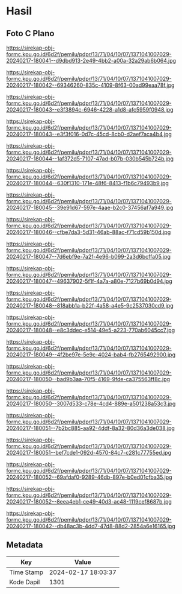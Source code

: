 # Hasil

## Foto C Plano

https://sirekap-obj-formc.kpu.go.id/6d2f/pemilu/pdpr/13/71/04/10/07/1371041007029-20240217-180041--d9dbd913-2e49-4bb2-a00a-32a29ab6b064.jpg

https://sirekap-obj-formc.kpu.go.id/6d2f/pemilu/pdpr/13/71/04/10/07/1371041007029-20240217-180042--69346260-835c-4109-8f63-00ad99eaa78f.jpg

https://sirekap-obj-formc.kpu.go.id/6d2f/pemilu/pdpr/13/71/04/10/07/1371041007029-20240217-180043--e3f3894c-6946-4228-a1d8-afc5959f0948.jpg

https://sirekap-obj-formc.kpu.go.id/6d2f/pemilu/pdpr/13/71/04/10/07/1371041007029-20240217-180043--e3f3f016-0d7c-45cd-8cb0-d2aef7aca4b4.jpg

https://sirekap-obj-formc.kpu.go.id/6d2f/pemilu/pdpr/13/71/04/10/07/1371041007029-20240217-180044--1af372d5-7107-47ad-b07b-030b545b724b.jpg

https://sirekap-obj-formc.kpu.go.id/6d2f/pemilu/pdpr/13/71/04/10/07/1371041007029-20240217-180044--630f1310-171e-48f6-8413-f1b6c79493b9.jpg

https://sirekap-obj-formc.kpu.go.id/6d2f/pemilu/pdpr/13/71/04/10/07/1371041007029-20240217-180045--39e91d67-597e-4aae-b2c0-37456af7a949.jpg

https://sirekap-obj-formc.kpu.go.id/6d2f/pemilu/pdpr/13/71/04/10/07/1371041007029-20240217-180046--cfbe7da3-5d31-46ab-88ac-f71cd59b150d.jpg

https://sirekap-obj-formc.kpu.go.id/6d2f/pemilu/pdpr/13/71/04/10/07/1371041007029-20240217-180047--7d6ebf9e-7a2f-4e96-b099-2a3d6bcffa05.jpg

https://sirekap-obj-formc.kpu.go.id/6d2f/pemilu/pdpr/13/71/04/10/07/1371041007029-20240217-180047--49637902-5f1f-4a7a-a80e-7127b69b0d94.jpg

https://sirekap-obj-formc.kpu.go.id/6d2f/pemilu/pdpr/13/71/04/10/07/1371041007029-20240217-180048--818abb1a-b22f-4a58-a4e5-9c2537030cd9.jpg

https://sirekap-obj-formc.kpu.go.id/6d2f/pemilu/pdpr/13/71/04/10/07/1371041007029-20240217-180048--e8c3ddec-e514-49e5-a223-770ab6045cc7.jpg

https://sirekap-obj-formc.kpu.go.id/6d2f/pemilu/pdpr/13/71/04/10/07/1371041007029-20240217-180049--4f2be97e-5e9c-4024-bab4-fb2765492900.jpg

https://sirekap-obj-formc.kpu.go.id/6d2f/pemilu/pdpr/13/71/04/10/07/1371041007029-20240217-180050--bad9b3aa-70f5-4169-9fde-ca375563ff8c.jpg

https://sirekap-obj-formc.kpu.go.id/6d2f/pemilu/pdpr/13/71/04/10/07/1371041007029-20240217-180050--3007d533-c78e-4cd4-889e-a501238a53c3.jpg

https://sirekap-obj-formc.kpu.go.id/6d2f/pemilu/pdpr/13/71/04/10/07/1371041007029-20240217-180051--7b2bc885-aa92-4ddf-8a32-80d36a3de038.jpg

https://sirekap-obj-formc.kpu.go.id/6d2f/pemilu/pdpr/13/71/04/10/07/1371041007029-20240217-180051--bef7cde1-092d-4570-84c7-c281c77755ed.jpg

https://sirekap-obj-formc.kpu.go.id/6d2f/pemilu/pdpr/13/71/04/10/07/1371041007029-20240217-180052--69afdaf0-9289-46db-897e-b0ed01cfba35.jpg

https://sirekap-obj-formc.kpu.go.id/6d2f/pemilu/pdpr/13/71/04/10/07/1371041007029-20240217-180052--8eea4eb1-ce49-40d3-ac48-1119cef8687b.jpg

https://sirekap-obj-formc.kpu.go.id/6d2f/pemilu/pdpr/13/71/04/10/07/1371041007029-20240217-180042--db48ac3b-4dd7-47d8-88d2-2854a6e16165.jpg


## Metadata

| Key        | Value               |
| ---------- | ------------------- |
| Time Stamp | 2024-02-17 18:03:37 |
| Kode Dapil | 1301                |



